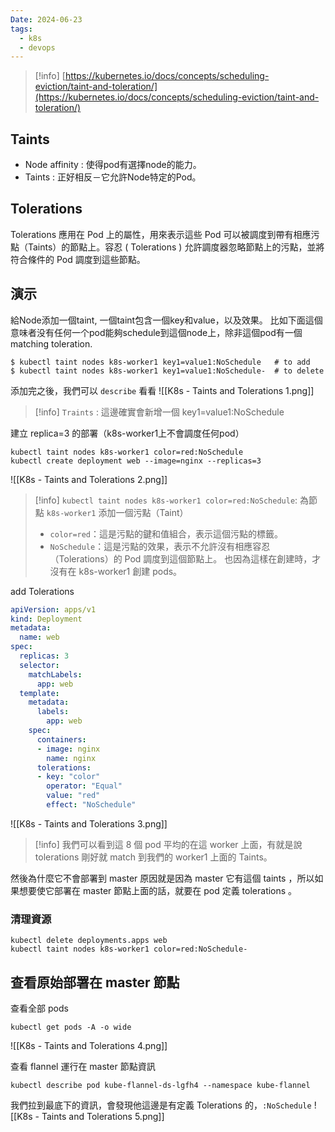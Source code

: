 ```yaml
---
Date: 2024-06-23
tags:
  - k8s
  - devops
---
```

>[!info]
>[https://kubernetes.io/docs/concepts/scheduling-eviction/taint-and-toleration/](https://kubernetes.io/docs/concepts/scheduling-eviction/taint-and-toleration/)
## Taints
- Node affinity : 使得pod有選擇node的能力。
- Taints : 正好相反－它允許Node特定的Pod。
## Tolerations
Tolerations 應用在 Pod 上的屬性，用來表示這些 Pod 可以被調度到帶有相應污點（Taints）的節點上。容忍 ( Tolerations ) 允許調度器忽略節點上的污點，並將符合條件的 Pod 調度到這些節點。

## 演示
給Node添加一個taint, 一個taint包含一個key和value，以及效果。 比如下面這個意味者没有任何一个pod能夠schedule到這個node上，除非這個pod有一個matching toleration.
```shell
$ kubectl taint nodes k8s-worker1 key1=value1:NoSchedule   # to add
$ kubectl taint nodes k8s-worker1 key1=value1:NoSchedule-  # to delete
```

添加完之後，我們可以 `describe` 看看
![[K8s - Taints and Tolerations 1.png]]
>[!info]
>`Traints` : 這邊確實會新增一個 key1=value1:NoSchedule

建立 replica=3 的部署（k8s-worker1上不會調度任何pod）
```shell
kubectl taint nodes k8s-worker1 color=red:NoSchedule
kubectl create deployment web --image=nginx --replicas=3
```
![[K8s - Taints and Tolerations 2.png]]
>[!info]
>`kubectl taint nodes k8s-worker1 color=red:NoSchedule`: 為節點 `k8s-worker1` 添加一個污點（Taint）
>- `color=red`：這是污點的鍵和值組合，表示這個污點的標籤。
>- `NoSchedule`：這是污點的效果，表示不允許沒有相應容忍（Tolerations）的 Pod 調度到這個節點上。
>也因為這樣在創建時，才沒有在 k8s-worker1 創建 pods。

add Tolerations
```yml
apiVersion: apps/v1
kind: Deployment
metadata:
  name: web
spec:
  replicas: 3
  selector:
    matchLabels:
      app: web
  template:
    metadata:
      labels:
        app: web
    spec:
      containers:
      - image: nginx
        name: nginx
      tolerations:
      - key: "color"
        operator: "Equal"
        value: "red"
        effect: "NoSchedule"
```
![[K8s - Taints and Tolerations 3.png]]
>[!info]
>我們可以看到這 8 個 pod 平均的在這 worker 上面，有就是說 tolerations 剛好就 match 到我們的 worker1 上面的 Taints。

然後為什麼它不會部署到 master 原因就是因為 master 它有這個 taints ，所以如果想要使它部署在 master 節點上面的話，就要在 pod 定義 tolerations 。
### 清理資源
```shell
kubectl delete deployments.apps web
kubectl taint nodes k8s-worker1 color=red:NoSchedule-
```
## 查看原始部署在 master 節點
查看全部 pods
```shell
kubectl get pods -A -o wide
```
![[K8s - Taints and Tolerations 4.png]]

查看 flannel 運行在 master 節點資訊
```shell
kubectl describe pod kube-flannel-ds-lgfh4 --namespace kube-flannel
```

我們拉到最底下的資訊，會發現他這邊是有定義 Tolerations 的，`:NoSchedule`
![[K8s - Taints and Tolerations 5.png]]